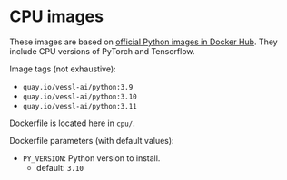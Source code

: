 # CPU images

These images are based on [official Python images in Docker Hub](https://hub.docker.com/_/python).
They include CPU versions of PyTorch and Tensorflow.

Image tags (not exhaustive):

* `quay.io/vessl-ai/python:3.9`
* `quay.io/vessl-ai/python:3.10`
* `quay.io/vessl-ai/python:3.11`

Dockerfile is located here in `cpu/`.

Dockerfile parameters (with default values):

* `PY_VERSION`: Python version to install.
    * default: `3.10`
